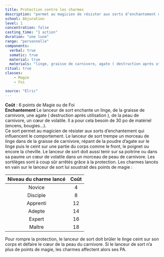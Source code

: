```yaml
---
title: Protection contre les charmes
description: "permet au magicien de résister aux sorts d’enchantement qui influencent le comportement"
school: Abjuration
level: 1
concentration: false
casting_time: "1 action"
duration: "une lune"
range: "personnelle"
components:
  verbal: true
  somatic: true
  material: true
  materials: "linge, graisse de carnivore, agate ( destruction après utilisation ), peau de carnivore, cœur de volatile"
ritual: true
classes:
    - Magie  
    - Foi

source: "Elric"
---
```

**Coût** : 6 points de Magie ou de Foi  
**Enchantement** Le lanceur de sort enchante un linge, de la graisse de carnivore, une agate ( destruction après utilisation ), de la peau de carnivore, un cœur de volatile. Il a pour cela besoin de 30 po de matériel (encens, bougies...).  
Ce sort permet au magicien de résister aux sorts d’enchantement qui influencent le comportement. Le lanceur de sort trempe un morceau de linge dans de la graisse de carnivore, répant de la poudre d’agate sur le linge puis le ceint sur une partie du corps comme le front, le poignet ou encore la cheville. Le lanceur de sort doit aussi tenir sur sa poitrine ou dans sa paume un cœur de volatile dans un morceau de peau de carnivore. Les sortilèges sont à coup sûr arrêtés grâce à la protection. Les charmes lancés en vain sur le lanceur de sort lui soustrait des points de magie :  

|Niveau du charme lancé    |Coût|
|:-:|:-:|
|Novice|4|
|Disciple|8 |
|Apprenti|12|
|Adepte| 14|
|Expert| 16|
|Maître| 18|  

Pour rompre la protection, le lanceur de sort doit brûler le linge ceint sur son corps et défaire le cœur de la peau du carnivore. Si le lanceur de sort n’a plus de points de magie, les charmes affectent alors ses PA.   
